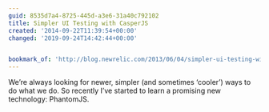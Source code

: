 ```yaml
---
guid: 8535d7a4-8725-445d-a3e6-31a40c792102
title: Simpler UI Testing with CasperJS
created: '2014-09-22T11:39:54+00:00'
changed: '2019-09-24T14:42:44+00:00'


bookmark_of: 'http://blog.newrelic.com/2013/06/04/simpler-ui-testing-with-casperjs-2/'
---
```



We’re always looking for newer, simpler (and sometimes ‘cooler’) ways to do what we do. So recently I’ve started to learn a promising new technology: PhantomJS.
